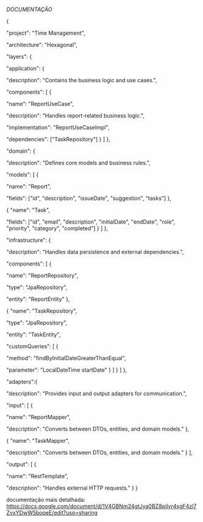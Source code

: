 *DOCUMENTAÇÃO*

{

"project": "Time Management",

"architecture": "Hexagonal",

"layers": {

"application": {

"description": "Contains the business logic and use cases.",

"components": [
{

"name": "ReportUseCase",

"description": "Handles report-related business logic.",

"implementation": "ReportUseCaseImpl",

"dependencies": ["TaskRepository"]
}
]
},

"domain": {

"description": "Defines core models and business rules.",

"models": [
{

"name": "Report",

"fields": ["id", "description", "issueDate", "suggestion", "tasks"]
},

{
"name": "Task",

"fields": ["id", "email", "description", "initialDate", "endDate", "role", "priority", "category", "completed"]
}
]
},

"infrastructure": {

"description": "Handles data persistence and external dependencies.",

"components": [
{

"name": "ReportRepository",

"type": "JpaRepository",

"entity": "ReportEntity"
},

{
"name": "TaskRepository",

"type": "JpaRepository",

"entity": "TaskEntity",

"customQueries": [
{

"method": "findByInitialDateGreaterThanEqual",

"parameter": "LocalDateTime startDate"
}
]
}
]
},

"adapters":{

"description": "Provides input and output adapters for communication.",

"input": [
{

"name": "ReportMapper",

"description": "Converts between DTOs, entities, and domain models."
},

{
"name": "TaskMapper",

"description": "Converts between DTOs, entities, and domain models."
}
],

"output": [
{

"name": "RestTemplate",

"description": "Handles external HTTP requests."
}
}

documentação mais detalhada: https://docs.google.com/document/d/1V4GBNm24gtJya0BZ8piIyr4sgF4zl7ZvxYDwW5bopeE/edit?usp=sharing